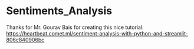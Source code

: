# Sentiments_Analysis
Thanks for Mr. Gourav Bais for creating this nice tutorial:
https://heartbeat.comet.ml/sentiment-analysis-with-python-and-streamlit-806c840906bc
